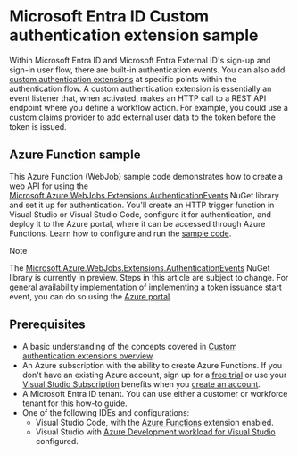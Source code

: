 # Microsoft Entra ID Custom authentication extension sample


Within Microsoft Entra ID and Microsoft Entra External ID's sign-up and sign-in user flow, there are built-in authentication events. You can also add [custom authentication extensions](https://learn.microsoft.com/entra/identity-platform/custom-extension-overview) at specific points within the authentication flow. A custom authentication extension is essentially an event listener that, when activated, makes an HTTP call to a REST API endpoint where you define a workflow action. For example, you could use a custom claims provider to add external user data to the token before the token is issued.


## Azure Function sample

This Azure Function (WebJob) sample code demonstrates how to create a web API for using the [Microsoft.Azure.WebJobs.Extensions.AuthenticationEvents](https://www.nuget.org/packages/Microsoft.Azure.WebJobs.Extensions.AuthenticationEvents) NuGet library and set it up for authentication. You'll create an HTTP trigger function in Visual Studio or Visual Studio Code, configure it for authentication, and deploy it to the Azure portal, where it can be accessed through Azure Functions. Learn how to configure and run the [sample code](https://learn.microsoft.com/entra/identity-platform/custom-extension-tokenissuancestart-setup?tabs=visual-studio%2Cazure-portal&pivots=nuget-library). 

> [!NOTE]
>
> The [Microsoft.Azure.WebJobs.Extensions.AuthenticationEvents](https://www.nuget.org/packages/Microsoft.Azure.WebJobs.Extensions.AuthenticationEvents) NuGet library is currently in preview. Steps in this article are subject to change. For general availability implementation of implementing a token issuance start event, you can do so using the [Azure portal](https://learn.microsoft.com/entra/identity-platform/custom-extension-tokenissuancestart-setup?tabs=visual-studio-code%2Cazure-portal&pivots=azure-portal).

## Prerequisites

- A basic understanding of the concepts covered in [Custom authentication extensions overview](https://learn.microsoft.com/entra/identity-platform/custom-extension-overview).
- An Azure subscription with the ability to create Azure Functions. If you don't have an existing Azure account, sign up for a [free trial](https://azure.microsoft.com/free/dotnet/) or use your [Visual Studio Subscription](https://visualstudio.microsoft.com/subscriptions/) benefits when you [create an account](https://account.windowsazure.com/Home/Index).
- A Microsoft Entra ID tenant. You can use either a customer or workforce tenant for this how-to guide.
- One of the following IDEs and configurations:
    - Visual Studio Code, with the [Azure Functions](https://marketplace.visualstudio.com/items?itemName=ms-azuretools.vscode-azurefunctions) extension enabled.
    - Visual Studio with [Azure Development workload for Visual Studio](https://learn.microsoft.com/en-us/dotnet/azure/configure-visual-studio) configured.


    